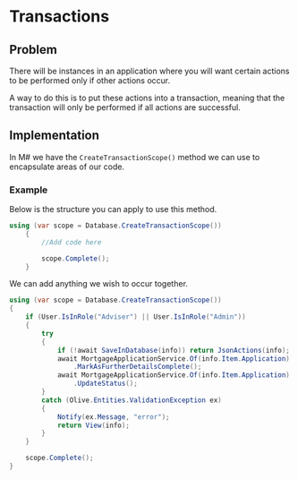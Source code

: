 # Transactions

## Problem

There will be instances in an application where you will want certain actions to be performed only if other actions occur.

A way to do this is to put these actions into a transaction, meaning that the transaction will only be performed if all actions are successful.

## Implementation

In M# we have the `CreateTransactionScope()` method we can use to encapsulate areas of our code.

### Example

Below is the structure you can apply to use this method.

```csharp
using (var scope = Database.CreateTransactionScope())
    {
        //Add code here

        scope.Complete();
    }
```

We can add anything we wish to occur together.

```csharp
using (var scope = Database.CreateTransactionScope())
{
    if (User.IsInRole("Adviser") || User.IsInRole("Admin"))
    {
        try
        {
            if (!await SaveInDatabase(info)) return JsonActions(info);
            await MortgageApplicationService.Of(info.Item.Application)
                .MarkAsFurtherDetailsComplete();
            await MortgageApplicationService.Of(info.Item.Application)
                .UpdateStatus();
        }
        catch (Olive.Entities.ValidationException ex)
        {
            Notify(ex.Message, "error");
            return View(info);
        }
    }

    scope.Complete();
}
```